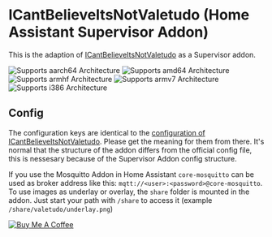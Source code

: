 # ICantBelieveItsNotValetudo (Home Assistant Supervisor Addon)

This is the adaption of [ICantBelieveItsNotValetudo](https://github.com/Hypfer/ICantBelieveItsNotValetudo) as a Supervisor addon.

![Supports aarch64 Architecture][aarch64-shield] ![Supports amd64 Architecture][amd64-shield] ![Supports armhf Architecture][armhf-shield] ![Supports armv7 Architecture][armv7-shield] ![Supports i386 Architecture][i386-shield]

## Config

The configuration keys are identical to the [configuration of ICantBelieveItsNotValetudo](https://github.com/Hypfer/ICantBelieveItsNotValetudo/blob/master/README.md).
Please get the meaning for them from there.
It's normal that the structure of the addon differs from the official config file, this is nessesary because of the Supervisor Addon config structure.

If you use the Mosquitto Addon in Home Assistant `core-mosquitto` can be used as broker address like this: `mqtt://<user>:<password>@core-mosquitto`.
To use images as underlay or overlay, the `share` folder is mounted in the addon. Just start your path with `/share` to access it (example `/share/valetudo/underlay.png`)

[![Buy Me A Coffee](https://img.shields.io/badge/Buy%20me%20a%20coffee-%23d32f2f?logo=buy-me-a-coffee&style=for-the-badge&logoColor=white)](https://www.buymeacoffee.com/Poeschl)

[aarch64-shield]: https://img.shields.io/badge/aarch64-yes-green.svg
[amd64-shield]: https://img.shields.io/badge/amd64-yes-green.svg
[armhf-shield]: https://img.shields.io/badge/armhf-yes-green.svg
[armv7-shield]: https://img.shields.io/badge/armv7-yes-green.svg
[i386-shield]: https://img.shields.io/badge/i386-yes-green.svg
